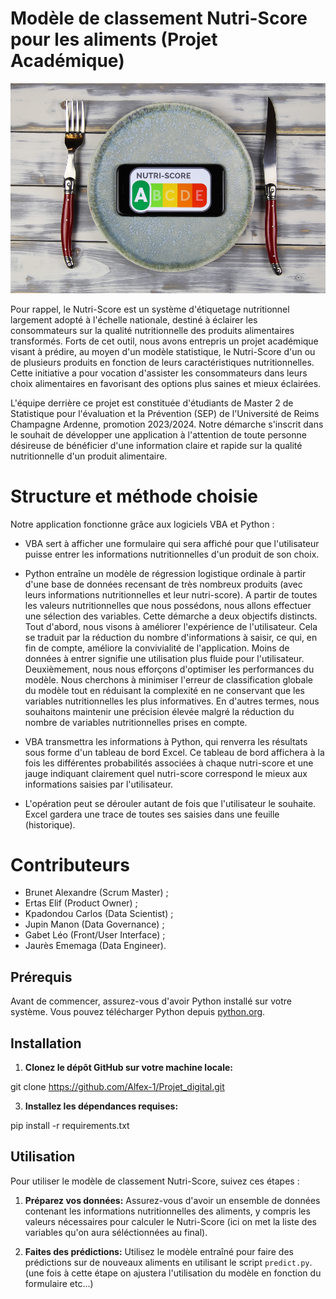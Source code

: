 # Modèle de classement Nutri-Score pour les aliments (Projet Académique)

![Logo](https://github.com/Alfex-1/Projet_digital/blob/main/docs/nutri.jpg)

Pour rappel, le Nutri-Score est un système d'étiquetage nutritionnel largement adopté à l'échelle nationale, destiné à éclairer les consommateurs sur la qualité nutritionnelle des produits alimentaires transformés. Forts de cet outil, nous avons entrepris un projet académique visant à prédire, au moyen d'un modèle statistique, le Nutri-Score d'un ou de plusieurs produits en fonction de leurs caractéristiques nutritionnelles. Cette initiative a pour vocation d'assister les consommateurs dans leurs choix alimentaires en favorisant des options plus saines et mieux éclairées.

L'équipe derrière ce projet est constituée d'étudiants de Master 2 de Statistique pour l'évaluation et la Prévention (SEP) de l'Université de Reims Champagne Ardenne, promotion 2023/2024. Notre démarche s'inscrit dans le souhait de développer une application à l'attention de toute personne désireuse de bénéficier d'une information claire et rapide sur la qualité nutritionnelle d'un produit alimentaire.

# Structure et méthode choisie

Notre application fonctionne grâce aux logiciels VBA et Python :

- VBA sert à afficher une formulaire qui sera affiché pour que l'utilisateur puisse entrer les informations nutritionnelles d'un produit de son choix.

- Python entraîne un modèle de régression logistique ordinale à partir d'une base de données recensant de très nombreux produits (avec leurs informations nutritionnelles et leur nutri-score). A partir de toutes les valeurs nutritionnelles que nous possédons, nous allons effectuer une sélection des variables. Cette démarche a deux objectifs distincts. Tout d'abord, nous visons à améliorer l'expérience de l'utilisateur. Cela se traduit par la réduction du nombre d'informations à saisir, ce qui, en fin de compte, améliore la convivialité de l'application. Moins de données à entrer signifie une utilisation plus fluide pour l'utilisateur. Deuxièmement, nous nous efforçons d'optimiser les performances du modèle. Nous cherchons à minimiser l'erreur de classification globale du modèle tout en réduisant la complexité en ne conservant que les variables nutritionnelles les plus informatives. En d'autres termes, nous souhaitons maintenir une précision élevée malgré la réduction du nombre de variables nutritionnelles prises en compte.

- VBA transmettra les informations à Python, qui renverra les résultats sous forme d'un tableau de bord Excel. Ce tableau de bord affichera à la fois les différentes probabilités associées à chaque nutri-score et une jauge indiquant clairement quel nutri-score correspond le mieux aux informations saisies par l'utilisateur.

- L'opération peut se dérouler autant de fois que l'utilisateur le souhaite. Excel gardera une trace de toutes ses saisies dans une feuille (historique).

# Contributeurs

- Brunet Alexandre (Scrum Master) ;
- Ertas Elif (Product Owner) ;
- Kpadondou Carlos (Data Scientist) ;
- Jupin Manon (Data Governance) ;
- Gabet Léo (Front/User Interface) ;
- Jaurès Ememaga (Data Engineer).


## Prérequis

Avant de commencer, assurez-vous d'avoir Python installé sur votre système. Vous pouvez télécharger Python depuis [python.org](https://www.python.org/).


## Installation

1. **Clonez le dépôt GitHub sur votre machine locale:**

git clone https://github.com/Alfex-1/Projet_digital.git


3. **Installez les dépendances requises:**

pip install -r requirements.txt


## Utilisation

Pour utiliser le modèle de classement Nutri-Score, suivez ces étapes :

1. **Préparez vos données:** Assurez-vous d'avoir un ensemble de données contenant les informations nutritionnelles des aliments, y compris les valeurs nécessaires pour calculer le Nutri-Score (ici on met la liste des variables qu'on aura séléctionnées au final).

4. **Faites des prédictions:** Utilisez le modèle entraîné pour faire des prédictions sur de nouveaux aliments en utilisant le script `predict.py`.
(une fois à cette étape on ajustera l'utilisation du modèle en fonction du formulaire etc...)
